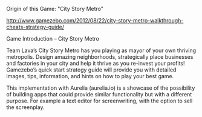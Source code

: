Origin of this Game: "City Story Metro"

http://www.gamezebo.com/2012/08/22/city-story-metro-walkthrough-cheats-strategy-guide/

Game Introduction – City Story Metro

Team Lava’s City Story Metro has you playing as mayor of your own thriving metropolis. Design amazing neighborhoods, strategically place businesses and factories in your city and help it thrive as you re-invest your profits!  Gamezebo’s quick start strategy guide will provide you with detailed images, tips, information, and hints on how to play your best game.

This implementation with Aurelia (aurelia.io) is a showcase of the possibility of building apps that could provide similar functionality but with a different purpose. For example a text editor for screenwriting, with the option to sell the screenplay.